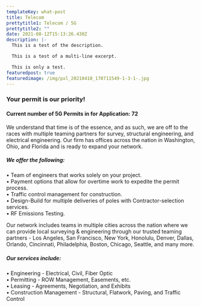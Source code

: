```yaml
---
templateKey: what-post
title: Telecom
prettytitle1: Telecom / 5G
prettytitle2: ""
date: 2021-08-12T15:13:26.430Z
description: |-
  This is a test of the description.

  This is a test of a multi-line excerpt. 

  This is only a test.
featuredpost: true
featuredimage: /img/pxl_20210410_170711549-1-3-1-.jpg
---
```


### **Your permit is our priority!**

#### Current number of 5G Permits in for Application: 72

We understand that time is of the essence, and as such, we are off to the races with multiple teaming partners for survey, structural engineering, and electrical engineering. Our firm has offices across the nation in Washington, Ohio, and Florida and is ready to expand your network.

##### We offer the following:

• Team of engineers that works solely on your project.\
• Payment options that allow for overtime work to expedite the permit process.\
• Traffic control management for construction.\
• Design-Build for multiple deliveries of poles with Contractor-selection services.\
• RF Emissions Testing.

Our network includes teams in multiple cities across the nation where we can provide local surveying & engineering through our trusted teaming partners - Los Angeles, San Francisco, New York, Honolulu, Denver, Dallas, Orlando, Cincinnati, Philadelphia, Boston, Chicago, Seattle, and many more.

##### Our services include:

• Engineering - Electrical, Civil, Fiber Optic\
• Permitting - ROW Management, Easements, etc.\
• Leasing - Agreements, Negotiation, and Exhibits\
• Construction Management - Structural, Flatwork, Paving, and Traffic Control

